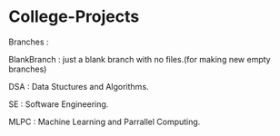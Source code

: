 # College-Projects

Branches :

BlankBranch : just a blank branch with no files.(for making new empty branches)

DSA : Data Stuctures and Algorithms.

SE : Software Engineering.

MLPC : Machine Learning and Parrallel Computing.
